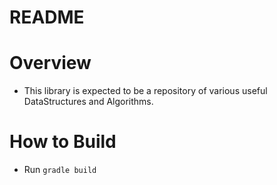# README

# Overview
* This library is expected to be a repository of various useful DataStructures and Algorithms.
# How to Build
* Run `gradle build`